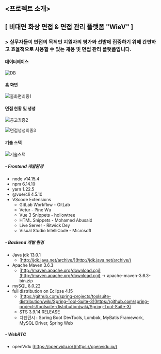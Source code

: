## <프로젝트 소개>

## [ 비대면 화상 면접 & 면접 관리 플랫폼 "WieV" ]

### > 실무자들이 면접의 목적인 지원자의 평가와 선발에 집중하기 위해 간편하고 효율적으로 사용할 수 있는 채용 및 면접 관리 플랫폼입니다.

#### 데이터베이스

![DB](/uploads/1d7f664bef197b5f2f3843e38c114664/DB.png)

#### 홈 화면

![홈화면최종1](/uploads/d27f84c52fe9797e3c09d70f808ffa4b/홈화면최종1.gif)

#### 면접 현황 및 생성

![공고최종2](/uploads/9d5953fcc9f4b230a0b9683dd8cee902/공고최종2.gif)

![면접생성최종3](/uploads/69ac8169762db751eb2fa99ad3746f34/면접생성최종3.gif)

#### 기술 스택

![기술스택](/uploads/4f0d10a7c199746150f3cb11b0d503fa/기술스택.png)

##### - Frontend 개발환경

- node v14.15.4
- npm 6.14.10
- yarn 1.22.5
- @vue/cli 4.5.10
- VScode Extensions
    - GitLab Workflow - GitLab
    - Vetur - Pine Wu
    - Vue 3 Snippets - hollowtree
    - HTML Snippets - Mohamed Abusaid
    - Live Server - Ritwick Dey
    - Visual Studio IntelliCode - Microsoft

##### - Backend 개발 환경

- Java jdk 13.0.1
    - [http://jdk.java.net/archive/](http://jdk.java.net/archive/)
- Apache Maven 3.6.3
    - [http://maven.apache.org/download.cgi](http://maven.apache.org/download.cgi) → apache-maven-3.6.3-bin.zip
- mySQL 8.0.22
- full distribution on Eclipse 4.15
    - [https://github.com/spring-projects/toolsuite-distribution/wiki/Spring-Tool-Suite-3](https://github.com/spring-projects/toolsuite-distribution/wiki/Spring-Tool-Suite-3)
    - STS 3.9.14.RELEASE
    - 디펜던시 : Spring Boot DevTools, Lombok, MyBatis Framework, MySQL Driver, Spring Web

##### - WebRTC

- openVidu [https://openvidu.io/](https://openvidu.io/)


